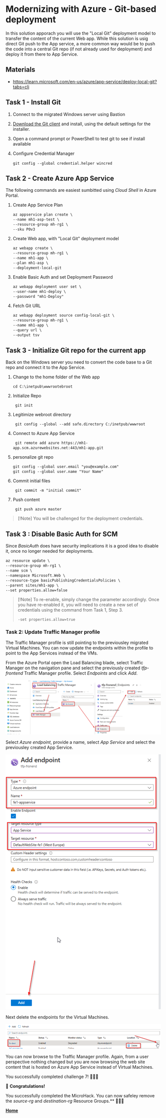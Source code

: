 # Modernizing with Azure - Git-based deployment

In this solution apporach you will use the "Local Git" deployment model to transfer the content of the current Web app. While this solution is usig direct Git push to the App service, a more common way would be to push the code into a central Git repo (if not already used for deployment) and deploy it from there to App Service.

## Materials

- https://learn.microsoft.com/en-us/azure/app-service/deploy-local-git?tabs=cli

## Task 1 - Install Git

1. Connect to the migrated Windows server using Bastion
2. [Download the Git client](https://www.git-scm.com/downloads) and install, using the default settings for the installer.
3. Open a command prompt or PowerShell to test git to see if install available
4. Configure Credential Manager

   `git config --global credential.helper wincred`

## Task 2 - Create Azure App Service

The following commands are easiest sumbitted using _Cloud Shell_ in Azure Portal.

1. Create App Service Plan

   ```
   az appservice plan create \
   --name mh1-asp-test \
   --resource-group mh-rg1 \
   --sku P0v3
   ```

2. Create Web app, with "Local Git" deployment model

   ```
   az webapp create \
   --resource-group mh-rg1 \
   --name mh1-app \
   --plan mh1-asp \
   --deployment-local-git
   ```

3. Enable Basic Auth and set Deployment Password

   ```
   az webapp deployment user set \
   --user-name mh1-deploy \
   --password "mh1-Deploy"
   ```

4. Fetch Git URL
   ```
   az webapp deployment source config-local-git \
   --resource-group mh-rg1 \
   --name mh1-app \
   --query url \
   --output tsv
   ```

## Task 3 - Initialize Git repo for the current app

Back on the Windows server you need to convert the code base to a Git repo and connect it to the App Service.

1. Change to the home folder of the Web app

   ```
   cd C:\inetpub\wwwrootebroot
   ```

2. Initialize Repo

   ```
    git init
   ```

3. Legitimize webroot directory

   ```
    git config --global --add safe.directory C:/inetpub/wwwroot
   ```

4. Connect to Azure App Service

   ```
    git remote add azure https://mh1-app.scm.azurewebsites.net:443/mh1-app.git
   ```

5. personalize git repo

   ```
   git config --global user.email "you@example.com"
   git config --global user.name "Your Name"
   ```

6. Commit initial files

   ```
    git commit -m "initial commit"
   ```

7. Push content

   ```
    git push azure master
   ```

> [!Note] You will be challenged for the deployment credentials.

## **Task 3 : Disable Basic Auth for SCM**

Since _BasicAuth_ does have security implications it is a good idea to disable it, once no longer needed for deployments.

    az resource update \
    --resource-group mh-rg1 \
    --name scm \
    --namespace Microsoft.Web \
    --resource-type basicPublishingCredentialsPolicies \
    --parent sites/mh1-app \
    --set properties.allow=false

> [!Note] To re-enable, simply change the parameter accordingly. Once you have re-enabled it, you will need to create a new set of credentials using the command from Task 1, Step 3.
>
> ```
> -set properties.allow=true
> ```

### **Task 2: Update Traffic Manager profile**

The Traffic Manager profile is still pointing to the previousley migrated Virtual Machines. You can now update the endpoints within the profile to point to the App Services instead of the VMs.

From the Azure Portal open the Load Balancing blade, select Traffic Manager on the navigation pane and select the previously created _tfp-frontend_ Traffic Manager profile. Select _Endpoints_ and click _Add_.

![image](./img/tfupdate1.png)

Select _Azure endpoint_, provide a name, select _App Service_ and select the previousley created App Service.

![image](./img/tfupdate2.png)

Next delete the endpoints for the Virtual Machines.

![image](./img/tfupdate3.png)

You can now browse to the Traffic Manager profile. Again, from a user perspective nothing changed but you are now browsing the web site content that is hosted on Azure App Service instead of Virtual Machines.

You successfully completed challenge 7! 🚀🚀🚀

🚀 **Congratulations!**

You successfully completed the MicroHack. You can now safeley remove the _source-rg_ and _destination-rg_ Resource Groups.\*\* 🚀🚀🚀

**[Home](../../Readme.md)**
